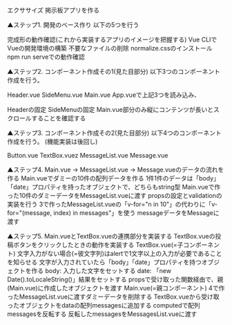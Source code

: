 エクササイズ
掲示板アプリを作る

▲ステップ1. 開発のベース作り
以下の5つを行う

完成形の動作確認(これから実装するアプリのイメージを把握する)
Vue CLIでVueの開発環境の構築
不要なファイルの削除
normalize.cssのインストール
npm run serveでの動作確認


▲ステップ2. コンポーネント作成その1(見た目部分)
以下3つのコンポーネント作成を行う。

Header.vue
SideMenu.vue
Main.vue
App.vueで上記3つを読み込み、

Headerの固定
SideMenuの固定
Main.vue部分のみ縦にコンテンツが長いとスクロールすることを確認する


▲ステップ3. コンポーネント作成その2(見た目部分)
以下4つのコンポーネント作成を行う。 (機能実装は後回し)

Button.vue
TextBox.vuez
MessageList.vue
Message.vue


▲ステップ4. Main.vue → MessageList.vue → Message.vueのデータの流れを作る
Main.vueでダミーの10件の配列データを作る
1件1件のデータは「body」「date」プロパティを持ったオブジェクトで、どちらもstring型
Main.vueで作った10件のダミーデータをMessageList.vueに渡す
propsの設定とvalidationの実装を行う
3で作ったMessageList.vueの「v-for="n in 10"」の代わりに「v-for="(message, index) in messages"」を使う
messageデータをMessageに渡す


▲ステップ5. Main.vueとTextBox.vueの連携部分を実装する
TextBox.vueの投稿ボタンをクリックしたときの動作を実装する
TextBox.vue(=子コンポーネント)
文字入力がない場合(=彼文字列)はalertで1文字以上の入力が必要であることを知らせる
文字が入力されていたら「body」「date」プロパティを持つオブジェクトを作る
body: 入力した文字をセットする
date: 「new Date().toLocaleString()」結果をセットする
propsで受け取った関数経由で、親(Main.vue)に作成したオブジェクトを渡す
Main.vue(=親コンポーネント)
4で作ったMessageList.vueに渡すダミーデータを削除する
TextBox.vueから受け取ったオブジェクトをdataの配列messagesに追加する
computedで配列messagesを反転する
反転したmessagesをMessagesList.vueに渡す